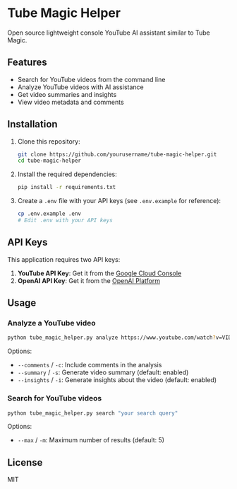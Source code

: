 # Tube Magic Helper

Open source lightweight console YouTube AI assistant similar to Tube Magic.

## Features

- Search for YouTube videos from the command line
- Analyze YouTube videos with AI assistance
- Get video summaries and insights
- View video metadata and comments

## Installation

1. Clone this repository:
   ```bash
   git clone https://github.com/yourusername/tube-magic-helper.git
   cd tube-magic-helper
   ```

2. Install the required dependencies:
   ```bash
   pip install -r requirements.txt
   ```

3. Create a `.env` file with your API keys (see `.env.example` for reference):
   ```bash
   cp .env.example .env
   # Edit .env with your API keys
   ```

## API Keys

This application requires two API keys:

1. **YouTube API Key**: Get it from the [Google Cloud Console](https://console.cloud.google.com/)
2. **OpenAI API Key**: Get it from the [OpenAI Platform](https://platform.openai.com/account/api-keys)

## Usage

### Analyze a YouTube video

```bash
python tube_magic_helper.py analyze https://www.youtube.com/watch?v=VIDEO_ID
```

Options:
- `--comments` / `-c`: Include comments in the analysis
- `--summary` / `-s`: Generate video summary (default: enabled)
- `--insights` / `-i`: Generate insights about the video (default: enabled)

### Search for YouTube videos

```bash
python tube_magic_helper.py search "your search query"
```

Options:
- `--max` / `-m`: Maximum number of results (default: 5)

## License

MIT
